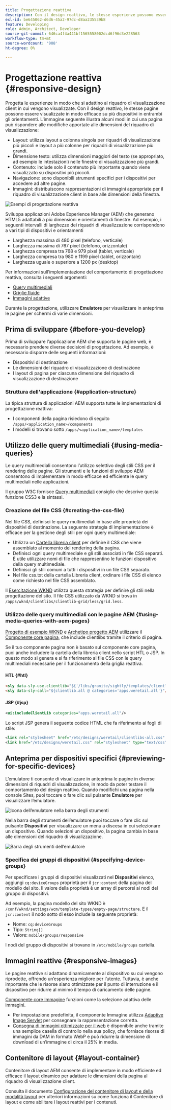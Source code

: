 ```yaml
---
title: Progettazione reattiva
description: Con il design reattivo, le stesse esperienze possono essere visualizzate in modo efficace su più dispositivi in più orientamenti.
exl-id: be645062-d6d6-45a2-97dc-d8aa235539b8
feature: Developing
role: Admin, Architect, Developer
source-git-commit: 646ca4f4a441bf1565558002dcd6f96d3e228563
workflow-type: tm+mt
source-wordcount: '908'
ht-degree: 0%

---
```


# Progettazione reattiva {#responsive-design}

Progetta le esperienze in modo che si adattino al riquadro di visualizzazione client in cui vengono visualizzate. Con il design reattivo, le stesse pagine possono essere visualizzate in modo efficace su più dispositivi in entrambi gli orientamenti. L&#39;immagine seguente illustra alcuni modi in cui una pagina può rispondere alle modifiche apportate alle dimensioni del riquadro di visualizzazione:

* Layout: utilizza layout a colonna singola per riquadri di visualizzazione più piccoli e layout a più colonne per riquadri di visualizzazione più grandi.
* Dimensione testo: utilizza dimensioni maggiori del testo (se appropriato, ad esempio le intestazioni) nelle finestre di visualizzazione più grandi.
* Contenuto: include solo il contenuto più importante quando viene visualizzato su dispositivi più piccoli.
* Navigazione: sono disponibili strumenti specifici per i dispositivi per accedere ad altre pagine.
* Immagini: distribuiscono rappresentazioni di immagini appropriate per il riquadro di visualizzazione client in base alle dimensioni della finestra.

![Esempi di progettazione reattiva](assets/responsive-example.png)

Sviluppa applicazioni Adobe Experience Manager (AEM) che generano HTML5 adattabili a più dimensioni e orientamenti di finestre. Ad esempio, i seguenti intervalli di larghezze dei riquadri di visualizzazione corrispondono a vari tipi di dispositivi e orientamenti

* Larghezza massima di 480 pixel (telefono, verticale)
* Larghezza massima di 767 pixel (telefono, orizzontale)
* Larghezza compresa tra 768 e 979 pixel (tablet, verticale)
* Larghezza compresa tra 980 e 1199 pixel (tablet, orizzontale)
* Larghezza uguale o superiore a 1200 px (desktop)

Per informazioni sull’implementazione del comportamento di progettazione reattiva, consulta i seguenti argomenti:

* [Query multimediali](#using-media-queries)
* [Griglie fluide](#developing-a-fluid-grid)
* [Immagini adattive](#using-adaptive-images)

Durante la progettazione, utilizzare **Emulatore** per visualizzare in anteprima le pagine per schermi di varie dimensioni.

## Prima di sviluppare {#before-you-develop}

Prima di sviluppare l’applicazione AEM che supporta le pagine web, è necessario prendere diverse decisioni di progettazione. Ad esempio, è necessario disporre delle seguenti informazioni:

* Dispositivi di destinazione
* Le dimensioni del riquadro di visualizzazione di destinazione
* I layout di pagina per ciascuna dimensione del riquadro di visualizzazione di destinazione

### Struttura dell&#39;applicazione {#application-structure}

La tipica struttura di applicazioni AEM supporta tutte le implementazioni di progettazione reattiva:

* I componenti della pagina risiedono di seguito `/apps/<application_name>/components`
* I modelli si trovano sotto `/apps/<application_name>/templates`

## Utilizzo delle query multimediali {#using-media-queries}

Le query multimediali consentono l’utilizzo selettivo degli stili CSS per il rendering delle pagine. Gli strumenti e le funzioni di sviluppo AEM consentono di implementare in modo efficace ed efficiente le query multimediali nelle applicazioni.

Il gruppo W3C fornisce [Query multimediali](https://www.w3.org/TR/css3-mediaqueries/) consiglio che descrive questa funzione CSS3 e la sintassi.

### Creazione del file CSS {#creating-the-css-file}

Nel file CSS, definisci le query multimediali in base alle proprietà dei dispositivi di destinazione. La seguente strategia di implementazione è efficace per la gestione degli stili per ogni query multimediale:

* Utilizza un [Cartella libreria client](clientlibs.md) per definire il CSS che viene assemblato al momento del rendering della pagina.
* Definisci ogni query multimediale e gli stili associati in file CSS separati. È utile utilizzare nomi di file che rappresentino le funzioni dispositivo della query multimediale.
* Definisci gli stili comuni a tutti i dispositivi in un file CSS separato.
* Nel file css.txt della cartella Libreria client, ordinare i file CSS di elenco come richiesto nel file CSS assemblato.

Il [Esercitazione WKND](develop-wknd-tutorial.md) utilizza questa strategia per definire gli stili nella progettazione del sito. Il file CSS utilizzato da WKND si trova in `/apps/wknd/clientlibs/clientlib-grid/less/grid.less`.

### Utilizzo delle query multimediali con le pagine AEM {#using-media-queries-with-aem-pages}

[Progetto di esempio WKND](/help/implementing/developing/introduction/develop-wknd-tutorial.md) e [Archetipo progetto AEM](https://experienceleague.adobe.com/docs/experience-manager-core-components/using/developing/archetype/overview.html?lang=it) utilizzare il [Componente core pagina,](https://experienceleague.adobe.com/docs/experience-manager-core-components/using/wcm-components/page.html) che include clientlibs tramite il criterio di pagina.

Se il tuo componente pagina non è basato sul componente core pagina, puoi anche includere la cartella della libreria client nello script HTL o JSP. In questo modo si genera e si fa riferimento al file CSS con le query multimediali necessarie per il funzionamento della griglia reattiva.

#### HTL {#htl}

```html
<sly data-sly-use.clientlib="${'/libs/granite/sightly/templates/clientlib.html'}">
<sly data-sly-call="${clientlib.all @ categories='apps.weretail.all'}"/>
```

#### JSP {#jsp}

```xml
<ui:includeClientLib categories="apps.weretail.all"/>
```

Lo script JSP genera il seguente codice HTML che fa riferimento ai fogli di stile:

```xml
<link rel="stylesheet" href="/etc/designs/weretail/clientlibs-all.css" type="text/css">
<link href="/etc/designs/weretail.css" rel="stylesheet" type="text/css">
```

## Anteprima per dispositivi specifici {#previewing-for-specific-devices}

L’emulatore ti consente di visualizzare in anteprima le pagine in diverse dimensioni di riquadri di visualizzazione, in modo da poter testare il comportamento del design reattivo. Quando modifichi una pagina nella console Sites, puoi toccare o fare clic sul pulsante **Emulatore** per visualizzare l’emulatore.

![Icona dell’emulatore nella barra degli strumenti](assets/emulator-icon.png)

Nella barra degli strumenti dell’emulatore puoi toccare o fare clic sul pulsante **Dispositivi** per visualizzare un menu a discesa in cui selezionare un dispositivo. Quando selezioni un dispositivo, la pagina cambia in base alle dimensioni del riquadro di visualizzazione.

![Barra degli strumenti dell’emulatore](assets/emulator.png)

### Specifica dei gruppi di dispositivi {#specifying-device-groups}

Per specificare i gruppi di dispositivi visualizzati nel **Dispositivi** elenco, aggiungi `cq:deviceGroups` proprietà per il `jcr:content` della pagina del modello del sito. Il valore della proprietà è un array di percorsi ai nodi del gruppo di dispositivi.

Ad esempio, la pagina modello del sito WKND è `/conf/wknd/settings/wcm/template-types/empty-page/structure`. E il `jcr:content` il nodo sotto di esso include la seguente proprietà:

* Nome: `cq:deviceGroups`
* Tipo: `String[]`
* Valore: `mobile/groups/responsive`

I nodi del gruppo di dispositivi si trovano in `/etc/mobile/groups` cartella.

## Immagini reattive {#responsive-images}

Le pagine reattive si adattano dinamicamente al dispositivo su cui vengono riprodotte, offrendo un’esperienza migliore per l’utente. Tuttavia, è anche importante che le risorse siano ottimizzate per il punto di interruzione e il dispositivo per ridurre al minimo il tempo di caricamento delle pagine.

[Componente core Immagine](https://experienceleague.adobe.com/docs/experience-manager-core-components/using/wcm-components/image.html?lang=it) funzioni come la selezione adattiva delle immagini.

* Per impostazione predefinita, il componente Immagine utilizza [Adaptive Image Servlet](https://experienceleague.adobe.com/docs/experience-manager-core-components/using/developing/adaptive-image-servlet.html) per consegnare la rappresentazione corretta.
* [Consegna di immagini ottimizzate per il web](https://experienceleague.adobe.com/docs/experience-manager-core-components/using/developing/web-optimized-image-delivery.html?lang=it) è disponibile anche tramite una semplice casella di controllo nella sua policy, che fornisce risorse di immagini da DAM in formato WebP e può ridurre la dimensione di download di un’immagine di circa il 25% in media.

## Contenitore di layout {#layout-container}

Contenitore di layout AEM consente di implementare in modo efficiente ed efficace il layout dinamico per adattare le dimensioni della pagina al riquadro di visualizzazione client.

Consulta il documento [Configurazione del contenitore di layout e della modalità layout](/help/sites-cloud/administering/responsive-layout.md) per ulteriori informazioni su come funziona il Contenitore di layout e come abilitare i layout reattivi per i contenuti.
